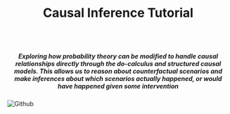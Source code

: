 <h1 align="center">Causal Inference Tutorial</h1>

<br><br>
<h5 align="center">Exploring how probability theory can be modified to handle causal relationships directly through the do-calculus and structured causal models. This allows us to reason about counterfactual scenarios and make inferences about which scenarios actually happened, or would have happened given some intervention</h5>


![Github](https://github.com/Tahahaha7/Causal_Inference_Tutorial/blob/master/charles-deluvio-OWkXt1ikC5g-unsplash.jpg)
